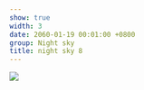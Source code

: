 ```yaml
---
show: true
width: 3
date: 2060-01-19 00:01:00 +0800
group: Night sky
title: night sky 8
---
```

<div>
<a href="/assets/images/photos/night sky/DSC07598.jpg" target="_blank">
    <img data-src="/assets/images/photos/night sky/DSC07598.jpg" class="lazy w-100 rounded-xl" src="{{ '/assets/images/empty_300x200.png' | relative_url }}">
</a>
</div>
